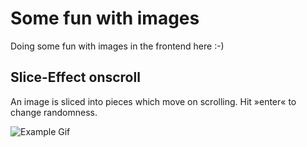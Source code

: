 # Some fun with images
Doing some fun with images in the frontend here :-)

## Slice-Effect onscroll
An image is sliced into pieces which move on scrolling. Hit »enter« to change randomness.

![Example Gif](https://i.gyazo.com/2d1f82ef29b8671ef47961d0b0faff2d.gif)
